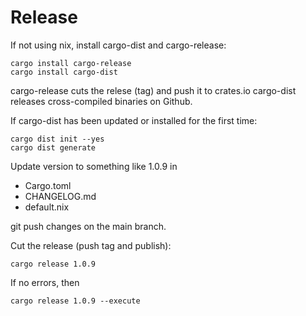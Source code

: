 # Release

If not using nix, install cargo-dist and cargo-release:

```
cargo install cargo-release
cargo install cargo-dist
```

cargo-release cuts the relese (tag) and push it to crates.io
cargo-dist releases cross-compiled binaries on Github.

If cargo-dist has been updated or installed for the first time:

```
cargo dist init --yes
cargo dist generate
```

Update version to something like 1.0.9 in
- Cargo.toml
- CHANGELOG.md
- default.nix

git push changes on the main branch.

Cut the release (push tag and publish):

```
cargo release 1.0.9
```

If no errors, then

```
cargo release 1.0.9 --execute
```
